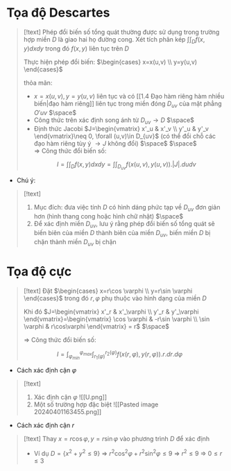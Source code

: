 
# Tọa độ Descartes

>[!text]
>Phép đổi biến số tổng quát thường được sử dụng trong trường hợp miền $D$ là giao hai họ đường cong. Xét tích phân kép $\displaystyle{\int\int _D f(x,y)dxdy}$ trong đó $f(x,y)$ liên tục trên $D$
>
>Thực hiện phép đổi biến: $\begin{cases} x=x(u,v) \\ y=y(u,v) \end{cases}$
>
>thỏa mãn:
>
>+ $x=x(u,v), y=y(u,v)$ liên tục và có [[1.4 Đạo hàm riêng hàm nhiều biến|đạo hàm riêng]] liên tục trong miền đóng $D_{uv}$ của mặt phẳng $O'uv$
>$\space$
>+ Công thức trên xác định song ánh từ $D_{uv}\to D$
>$\space$
>+ Định thức Jacobi $J=\begin{vmatrix} x'_u & x'_v  \\ y'_u & y'_v \end{vmatrix}\neq 0, \forall (u,v)\in D_{uv}$ (có thể đổi chỗ các đạo hàm riêng tùy ý $\to J$ không đổi)
>$\space$
>$\space$  
>$\Rightarrow$ Công thức đổi biến số:
>
>$\hspace{2cm}$ $I=\displaystyle{\int\int _D f(x,y)dxdy}=\displaystyle{\int\int _{D_{uv}} f(x(u,v),y(u,v)).|J|.dudv}$

- Chú ý:
>[!text]
>1. Mục đích: đưa việc tính $D$ có hình dáng phức tạp về $D_{uv}$ đơn giản hơn (hình thang cong hoặc hình chữ nhật)
>$\space$
>2. Để xác định miền $D_{uv}$, lưu ý rằng phép đổi biến số tổng quát sẽ biến biên của miền $D$ thành biên của miền $D_{uv}$, biến miền $D$ bị chặn thành miền $D_{uv}$ bị chặn





# Tọa độ cực

>[!text]
>Đặt $\begin{cases} x=r\cos \varphi \\ y=r\sin \varphi \end{cases}$  trong đó $r, \varphi$ phụ thuộc vào hình dạng của miền $D$
>
>Khi đó $J=\begin{vmatrix} x'_r & x'_\varphi  \\ y'_r & y'_\varphi \end{vmatrix}=\begin{vmatrix} \cos \varphi & -r\sin \varphi  \\ \sin \varphi & r\cos\varphi \end{vmatrix} = r$
>$\space$
>
>$\Rightarrow$ Công thức đổi biến số:
>
>$\hspace{2cm}$ $I =\displaystyle{\int_{\varphi_{min}}^{\varphi_{max}}\int _{r_1(\varphi)}^{r_2(\varphi)} f(x(r,\varphi),y(r,\varphi)).r.dr.d\varphi}$

- Cách xác định cận $\varphi$

>[!text]
>1. Xác định cận $\varphi$
>![[U.png]]
>2. Một số trường hợp đặc biệt
>![[Pasted image 20240401163455.png]]

- Cách xác định cận $r$ 

>[!text]
>Thay $x=r\cos \varphi, y=r\sin \varphi$  vào phương trình $D$ để xác định
>
>- Ví dụ $D=\{x^2+y^2 \leq 9\}$ $\Rightarrow$ $r^2\cos ^2 \varphi+r^2 \sin ^2 \varphi \leq 9$
>  $\Rightarrow$ $r^2 \leq 9$ $\Rightarrow$ $0\leq r\leq 3$










